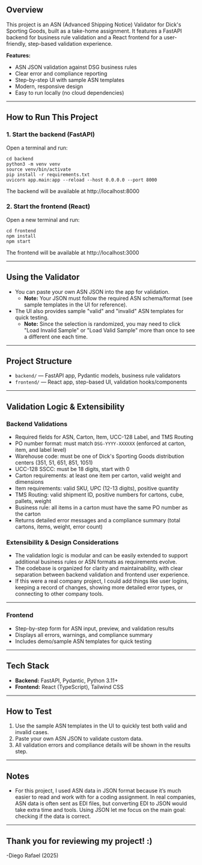 ## Overview

This project is an ASN (Advanced Shipping Notice) Validator for Dick's Sporting Goods, built as a take-home assignment. It features a FastAPI backend for business rule validation and a React frontend for a user-friendly, step-based validation experience.

**Features:**

- ASN JSON validation against DSG business rules
- Clear error and compliance reporting
- Step-by-step UI with sample ASN templates
- Modern, responsive design
- Easy to run locally (no cloud dependencies)

---

## How to Run This Project

### 1. Start the backend (FastAPI)

Open a terminal and run:

```
cd backend
python3 -m venv venv
source venv/bin/activate
pip install -r requirements.txt
uvicorn app.main:app --reload --host 0.0.0.0 --port 8000
```

The backend will be available at http://localhost:8000

### 2. Start the frontend (React)

Open a new terminal and run:

```
cd frontend
npm install
npm start
```

The frontend will be available at http://localhost:3000

---

## Using the Validator

- You can paste your own ASN JSON into the app for validation.
  - **Note:** Your JSON must follow the required ASN schema/format (see sample templates in the UI for reference).
- The UI also provides sample "valid" and "invalid" ASN templates for quick testing.
  - **Note:** Since the selection is randomized, you may need to click "Load Invalid Sample" or "Load Valid Sample" more than once to see a different one each time.

---

## Project Structure

- `backend/` — FastAPI app, Pydantic models, business rule validators
- `frontend/` — React app, step-based UI, validation hooks/components

---

## Validation Logic & Extensibility

### Backend Validations

- Required fields for ASN, Carton, Item, UCC-128 Label, and TMS Routing
- PO number format: must match `DSG-YYYY-XXXXXX` (enforced at carton, item, and label level)
- Warehouse code: must be one of Dick's Sporting Goods distribution centers (351, 51, 651, 851, 1051)
- UCC-128 SSCC: must be 18 digits, start with 0
- Carton requirements: at least one item per carton, valid weight and dimensions
- Item requirements: valid SKU, UPC (12-13 digits), positive quantity
- TMS Routing: valid shipment ID, positive numbers for cartons, cube, pallets, weight
- Business rule: all items in a carton must have the same PO number as the carton
- Returns detailed error messages and a compliance summary (total cartons, items, weight, error count)

### Extensibility & Design Considerations

- The validation logic is modular and can be easily extended to support additional business rules or ASN formats as requirements evolve.
- The codebase is organized for clarity and maintainability, with clear separation between backend validation and frontend user experience.
- If this were a real company project, I could add things like user logins, keeping a record of changes, showing more detailed error types, or connecting to other company tools.

---

### Frontend

- Step-by-step form for ASN input, preview, and validation results
- Displays all errors, warnings, and compliance summary
- Includes demo/sample ASN templates for quick testing

---

## Tech Stack

- **Backend:** FastAPI, Pydantic, Python 3.11+
- **Frontend:** React (TypeScript), Tailwind CSS

---

## How to Test

1. Use the sample ASN templates in the UI to quickly test both valid and invalid cases.
2. Paste your own ASN JSON to validate custom data.
3. All validation errors and compliance details will be shown in the results step.

---

## Notes

- For this project, I used ASN data in JSON format because it’s much easier to read and work with for a coding assignment. In real companies, ASN data is often sent as EDI files, but converting EDI to JSON would take extra time and tools. Using JSON let me focus on the main goal: checking if the data is correct.

---

## Thank you for reviewing my project! :)

-Diego Rafael (2025)
